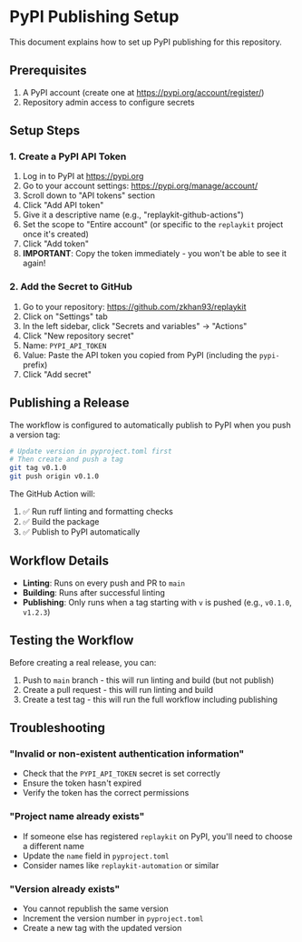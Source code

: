 # PyPI Publishing Setup

This document explains how to set up PyPI publishing for this repository.

## Prerequisites

1. A PyPI account (create one at https://pypi.org/account/register/)
2. Repository admin access to configure secrets

## Setup Steps

### 1. Create a PyPI API Token

1. Log in to PyPI at https://pypi.org
2. Go to your account settings: https://pypi.org/manage/account/
3. Scroll down to "API tokens" section
4. Click "Add API token"
5. Give it a descriptive name (e.g., "replaykit-github-actions")
6. Set the scope to "Entire account" (or specific to the `replaykit` project once it's created)
7. Click "Add token"
8. **IMPORTANT**: Copy the token immediately - you won't be able to see it again!

### 2. Add the Secret to GitHub

1. Go to your repository: https://github.com/zkhan93/replaykit
2. Click on "Settings" tab
3. In the left sidebar, click "Secrets and variables" → "Actions"
4. Click "New repository secret"
5. Name: `PYPI_API_TOKEN`
6. Value: Paste the API token you copied from PyPI (including the `pypi-` prefix)
7. Click "Add secret"

## Publishing a Release

The workflow is configured to automatically publish to PyPI when you push a version tag:

```bash
# Update version in pyproject.toml first
# Then create and push a tag
git tag v0.1.0
git push origin v0.1.0
```

The GitHub Action will:
1. ✅ Run ruff linting and formatting checks
2. ✅ Build the package
3. ✅ Publish to PyPI automatically

## Workflow Details

- **Linting**: Runs on every push and PR to `main`
- **Building**: Runs after successful linting
- **Publishing**: Only runs when a tag starting with `v` is pushed (e.g., `v0.1.0`, `v1.2.3`)

## Testing the Workflow

Before creating a real release, you can:

1. Push to `main` branch - this will run linting and build (but not publish)
2. Create a pull request - this will run linting and build
3. Create a test tag - this will run the full workflow including publishing

## Troubleshooting

### "Invalid or non-existent authentication information"
- Check that the `PYPI_API_TOKEN` secret is set correctly
- Ensure the token hasn't expired
- Verify the token has the correct permissions

### "Project name already exists"
- If someone else has registered `replaykit` on PyPI, you'll need to choose a different name
- Update the `name` field in `pyproject.toml`
- Consider names like `replaykit-automation` or similar

### "Version already exists"
- You cannot republish the same version
- Increment the version number in `pyproject.toml`
- Create a new tag with the updated version

